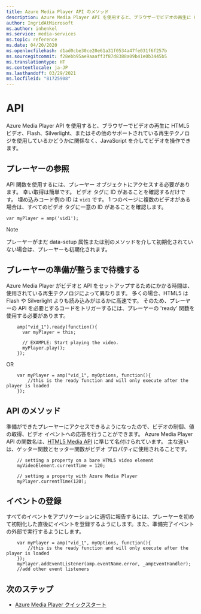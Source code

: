```yaml
---
title: Azure Media Player API のメソッド
description: Azure Media Player API を使用すると、ブラウザーでビデオの再生に HTML5 ビデオ、Flash、Silverlight、またはその他のサポートされている再生テクノロジを使用しているかどうかに関係なく、JavaScript を介してビデオを操作できます。
author: IngridAtMicrosoft
ms.author: inhenkel
ms.service: media-services
ms.topic: reference
ms.date: 04/20/2020
ms.openlocfilehash: d1ad0cbe30ce20e61a31f0534a47fe031f6f257b
ms.sourcegitcommit: f28ebb95ae9aaaff3f87d8388a09b41e0b3445b5
ms.translationtype: HT
ms.contentlocale: ja-JP
ms.lasthandoff: 03/29/2021
ms.locfileid: "81725908"
---
```

# <a name="api"></a>API #

Azure Media Player API を使用すると、ブラウザーでビデオの再生に HTML5 ビデオ、Flash、Silverlight、またはその他のサポートされている再生テクノロジを使用しているかどうかに関係なく、JavaScript を介してビデオを操作できます。

## <a name="referencing-the-player"></a>プレーヤーの参照 ##

API 関数を使用するには、プレーヤー オブジェクトにアクセスする必要があります。 幸い取得は簡単です。 ビデオ タグに ID があることを確認するだけです。 埋め込みコード例の ID は `vid1` です。 1 つのページに複数のビデオがある場合は、すべてのビデオ タグに一意の ID があることを確認します。

`var myPlayer = amp('vid1');`

> [!NOTE]
> プレーヤーがまだ data-setup 属性または別のメソッドを介して初期化されていない場合は、プレーヤーも初期化されます。

## <a name="wait-until-the-player-is-ready"></a>プレーヤーの準備が整うまで待機する ##

Azure Media Player がビデオと API をセットアップするためにかかる時間は、使用されている再生テクノロジによって異なります。 多くの場合、HTML5 は Flash や Silverlight よりも読み込みがはるかに高速です。 そのため、プレーヤーの API を必要とするコードをトリガーするには、プレーヤーの 'ready' 関数を使用する必要があります。

```javacript
    amp("vid_1").ready(function(){
      var myPlayer = this;

      // EXAMPLE: Start playing the video.
      myPlayer.play();
    });
```

OR

```javacript
    var myPlayer = amp("vid_1", myOptions, function(){
        //this is the ready function and will only execute after the player is loaded
    });
```

## <a name="api-methods"></a>API のメソッド ##

準備ができたプレーヤーにアクセスできるようになったので、ビデオの制御、値の取得、ビデオ イベントへの応答を行うことができます。 Azure Media Player API の関数名は、[HTML5 Media API](http://www.whatwg.org/specs/web-apps/current-work/multipage/the-video-element.html) に準じて名付けられています。 主な違いは、ゲッター関数とセッター関数がビデオ プロパティに使用されることです。

```javacript
    // setting a property on a bare HTML5 video element
    myVideoElement.currentTime = 120;

    // setting a property with Azure Media Player
    myPlayer.currentTime(120);
```

## <a name="registering-for-events"></a>イベントの登録 ##
すべてのイベントをアプリケーションに適切に報告するには、プレーヤーを初めて初期化した直後にイベントを登録するようにします。また、準備完了イベントの外部で実行するようにします。

```javacript
    var myPlayer = amp("vid_1", myOptions, function(){
        //this is the ready function and will only execute after the player is loaded
    });
    myPlayer.addEventListener(amp.eventName.error, _ampEventHandler);
    //add other event listeners
```

## <a name="next-steps"></a>次のステップ ##

<!---Some context for the following links goes here--->
- [Azure Media Player クイックスタート](azure-media-player-quickstart.md)